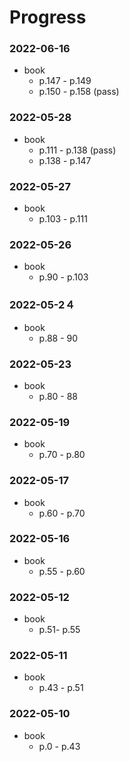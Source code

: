 # Progress

### 2022-06-16
- book
	- p.147 - p.149
	- p.150 - p.158 (pass)

### 2022-05-28
- book
    - p.111 - p.138 (pass)
    - p.138 - p.147
  
### 2022-05-27
- book
	- p.103 - p.111

### 2022-05-26
- book
    - p.90 - p.103

### 2022-05-2４
- book
	- p.88 - 90

### 2022-05-23
- book
	- p.80 - 88

### 2022-05-19
- book
	- p.70 - p.80
	
### 2022-05-17
- book
	- p.60 - p.70
	
### 2022-05-16
- book
	- p.55 - p.60

### 2022-05-12
- book
	- p.51- p.55

### 2022-05-11
- book
	- p.43 - p.51
	
### 2022-05-10
- book
	- p.0 - p.43
